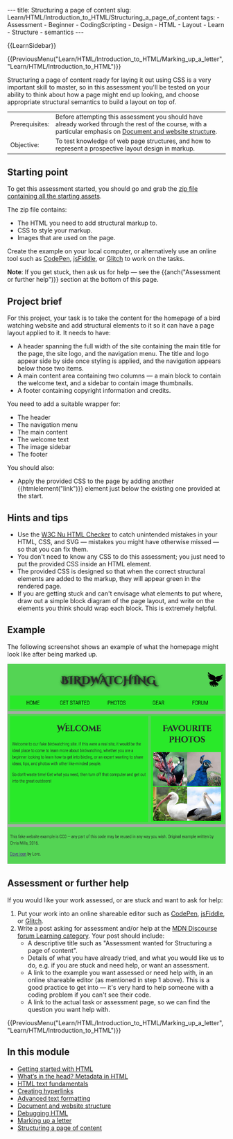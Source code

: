 --- title: Structuring a page of content slug: Learn/HTML/Introduction_to_HTML/Structuring_a_page_of_content tags: - Assessment - Beginner - CodingScripting - Design - HTML - Layout - Learn - Structure - semantics ---

{{LearnSidebar}}

{{PreviousMenu("Learn/HTML/Introduction\_to\_HTML/Marking\_up\_a\_letter", "Learn/HTML/Introduction\_to\_HTML")}}

Structuring a page of content ready for laying it out using CSS is a very important skill to master, so in this assessment you'll be tested on your ability to think about how a page might end up looking, and choose appropriate structural semantics to build a layout on top of.

<table><tbody><tr class="odd"><td>Prerequisites:</td><td>Before attempting this assessment you should have already worked through the rest of the course, with a particular emphasis on <a href="/en-US/docs/Learn/HTML/Introduction_to_HTML/Document_and_website_structure">Document and website structure</a>.</td></tr><tr class="even"><td>Objective:</td><td>To test knowledge of web page structures, and how to represent a prospective layout design in markup.</td></tr></tbody></table>

## Starting point

To get this assessment started, you should go and grab the [zip file containing all the starting assets](https://github.com/mdn/learning-area/blob/master/html/introduction-to-html/structuring-a-page-of-content-start/assets.zip?raw=true).

The zip file contains:

- The HTML you need to add structural markup to.
- CSS to style your markup.
- Images that are used on the page.

Create the example on your local computer, or alternatively use an online tool such as [CodePen](https://codepen.io/), [jsFiddle](https://jsfiddle.net/), or [Glitch](https://glitch.com/) to work on the tasks.

**Note**: If you get stuck, then ask us for help — see the {{anch("Assessment or further help")}} section at the bottom of this page.

## Project brief

For this project, your task is to take the content for the homepage of a bird watching website and add structural elements to it so it can have a page layout applied to it. It needs to have:

- A header spanning the full width of the site containing the main title for the page, the site logo, and the navigation menu. The title and logo appear side by side once styling is applied, and the navigation appears below those two items.
- A main content area containing two columns — a main block to contain the welcome text, and a sidebar to contain image thumbnails.
- A footer containing copyright information and credits.

You need to add a suitable wrapper for:

- The header
- The navigation menu
- The main content
- The welcome text
- The image sidebar
- The footer

You should also:

- Apply the provided CSS to the page by adding another {{htmlelement("link")}} element just below the existing one provided at the start.

## Hints and tips

- Use the [W3C Nu HTML Checker](https://validator.w3.org/nu/) to catch unintended mistakes in your HTML, CSS, and SVG — mistakes you might have otherwise missed — so that you can fix them.
- You don't need to know any CSS to do this assessment; you just need to put the provided CSS inside an HTML element.
- The provided CSS is designed so that when the correct structural elements are added to the markup, they will appear green in the rendered page.
- If you are getting stuck and can't envisage what elements to put where, draw out a simple block diagram of the page layout, and write on the elements you think should wrap each block. This is extremely helpful.

## Example

The following screenshot shows an example of what the homepage might look like after being marked up.

![The finished example for the assessment; a simple webpage about birdwatching, including a heading of "Birdwatching", bird photos, and a welcome message](example-page.png)

## Assessment or further help

If you would like your work assessed, or are stuck and want to ask for help:

1.  Put your work into an online shareable editor such as [CodePen](https://codepen.io/), [jsFiddle](https://jsfiddle.net/), or [Glitch](https://glitch.com/).
2.  Write a post asking for assessment and/or help at the <a href="https://discourse.mozilla.org/c/mdn/learn" class="external external-icon">MDN Discourse forum Learning category</a>. Your post should include:
    - A descriptive title such as "Assessment wanted for Structuring a page of content".
    - Details of what you have already tried, and what you would like us to do, e.g. if you are stuck and need help, or want an assessment.
    - A link to the example you want assessed or need help with, in an online shareable editor (as mentioned in step 1 above). This is a good practice to get into — it's very hard to help someone with a coding problem if you can't see their code.
    - A link to the actual task or assessment page, so we can find the question you want help with.

{{PreviousMenu("Learn/HTML/Introduction\_to\_HTML/Marking\_up\_a\_letter", "Learn/HTML/Introduction\_to\_HTML")}}

## In this module

- [Getting started with HTML](/en-US/docs/Learn/HTML/Introduction_to_HTML/Getting_started)
- [What’s in the head? Metadata in HTML](/en-US/docs/Learn/HTML/Introduction_to_HTML/The_head_metadata_in_HTML)
- [HTML text fundamentals](/en-US/docs/Learn/HTML/Introduction_to_HTML/HTML_text_fundamentals)
- [Creating hyperlinks](/en-US/docs/Learn/HTML/Introduction_to_HTML/Creating_hyperlinks)
- [Advanced text formatting](/en-US/docs/Learn/HTML/Introduction_to_HTML/Advanced_text_formatting)
- [Document and website structure](/en-US/docs/Learn/HTML/Introduction_to_HTML/Document_and_website_structure)
- [Debugging HTML](/en-US/docs/Learn/HTML/Introduction_to_HTML/Debugging_HTML)
- [Marking up a letter](/en-US/docs/Learn/HTML/Introduction_to_HTML/Marking_up_a_letter)
- [Structuring a page of content](/en-US/docs/Learn/HTML/Introduction_to_HTML/Structuring_a_page_of_content)
